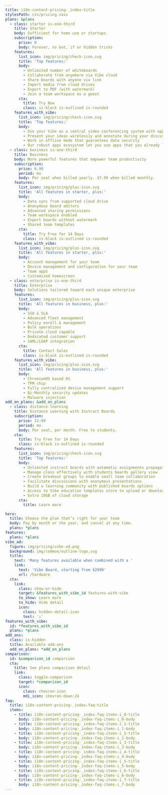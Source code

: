 ```yaml
---
title: i18n-content-pricing-_index-title
stylesPath: css/pricing.sass
plans: &plans
  - class: starter is-one-third
    title: Starter
    body: Sufficient for home use or startups
    subscription:
      price: 0
      body: Forever, no but, if or hidden tricks
    features:
      list_icon: img/pricing/check-icon.svg
      title: 'Top features:'
      body:
        - Unlimited number of whiteboards
        - Collaborate from anywhere via Vibe cloud
        - Share boards with anyone via link
        - Import media from cloud drives
        - Export to PDF (with watermark)
        - Join a team workspace as a guest
      cta:
        title: Try Now
        class: is-black is-outlined is-rounded
    features_with_vibe:
      list_icon: img/pricing/check-icon.svg
      title: 'Top features:'
      body:
        - Use your Vibe as a central video conferencing system with apps such as Zoom, Team and Google Hangout
        - Present your ideas wirelessly and annotate during your discussion
        - Work in offline mode that guarantees data security 
        - Our robust apps ecosystem let you use apps that you already love
  - class: business is-one-third
    title: Business
    body: More powerful features that empower team productivity
    subscription:
      price: 6.99
      period: mo
      body: Per seat when billed yearly. $7.99 when billed monthly.
    features:
      list_icon: img/pricing/plus-icon.svg
      title: 'All features in starter, plus:'
      body:
        - Data sync from supported cloud drive
        - Anonymous board editors
        - Advanced sharing permissions
        - Team workspace enabled
        - Export boards without watermark
        - Shared team templates
      cta:
        title: Try Free for 14 Days
        class: is-black is-outlined is-rounded
    features_with_vibe:
      list_icon: img/pricing/plus-icon.svg
      title: 'All features in starter, plus:'
      body:
        - Account management for your team
        - Device management and configuration for your team
        - Team apps
        - Customized homescreen
  - class: enterprise is-one-third
    title: Enterprise
    body: Solutions tailored toward each unique enterprise
    features:
      list_icon: img/pricing/plus-icon.svg
      title: 'All features in business, plus:'
      body:
        - SSO & SLA
        - Advanced fleet management
        - Policy enroll & management
        - Bulk operations
        - Private cloud capable
        - Dedicated customer support
        - SAML/LDAP integration
      cta:
        title: Contact Sales
        class: is-black is-outlined is-rounded
    features_with_vibe:
      list_icon: img/pricing/plus-icon.svg
      title: 'All features in business, plus:'
      body:
        - ChromiumOS based OS
        - TPM chip
        - Fully centralized device management support
        - Bi-Monthly security updates
        - Malware injection
add_on_plans: &add_on_plans
  - class: distance-learning
    title: Distance Learning with Instruct Boards
    subscription:
      price: 12.99
      period: mo
      body: Per seat, per month. Free to students.
    cta:
      title: Try Free for 14 Days
      class: is-black is-outlined is-rounded
    features:
      list_icon: img/pricing/check-icon.svg
      title: 'Top features:'
      body:
        - Unlimited instruct boards with automatic assignments propagation
        - Manage class effectively with students boards gallery view
        - Create breakout groups to enable small team collaboration
        - Facilitate discussions with anonymous presentations 
        - Build a learning community with published boards options
        - Access to Vibe education templates store to upload or download templates made by other educators
        - Extra 10GB of cloud storage
      cta:
        title: Learn more

hero:
  title: Choose the plan that’s right for your team
  body: Pay by month or the year, and cancel at any time.
  plans: *plans
features:
  plans: *plans
vibe_ad:
  figure: img/pricing/vibe-ad.png
  background: img/common/outline-logo.svg
  title:
    text: 'Many features available when combined with a '
    link:
      text: 'Vibe Board, starting from $2999'
      url: /hardware
  cta:
    link:
      class: show-or-hide
      target: &features_with_vibe_id features-with-vibe
      to_show: Learn more
      to_hide: Hide detail
      icon: 
        class: hidden-detail-icon
        text: '↓'
features_with_vibe:
  id: *features_with_vibe_id
  plans: *plans
add_ons:
  class: is-hidden
  title: Available add-ons
  add_on_plans: *add_on_plans
comparison:
  id: &comparison_id comparison
  cta:
    title: See plans comparison detail
    link:
      class: toggle-comparison
      target: *comparison_id
      icon: 
        class: chevron-icon
        mdi_icon: chevron-down:24
faq:
  title: i18n-content-pricing-_index-faq-title
  items:
    - title: i18n-content-pricing-_index-faq-items-i_0-title
      body: i18n-content-pricing-_index-faq-items-i_0-body
    - title: i18n-content-pricing-_index-faq-items-i_1-title
      body: i18n-content-pricing-_index-faq-items-i_1-body
    - title: i18n-content-pricing-_index-faq-items-i_2-title
      body: i18n-content-pricing-_index-faq-items-i_2-body
    - title: i18n-content-pricing-_index-faq-items-i_3-title
      body: i18n-content-pricing-_index-faq-items-i_3-body
    - title: i18n-content-pricing-_index-faq-items-i_4-title
      body: i18n-content-pricing-_index-faq-items-i_4-body
    - title: i18n-content-pricing-_index-faq-items-i_5-title
      body: i18n-content-pricing-_index-faq-items-i_5-body
    - title: i18n-content-pricing-_index-faq-items-i_6-title
      body: i18n-content-pricing-_index-faq-items-i_6-body
    - title: i18n-content-pricing-_index-faq-items-i_7-title
      body: i18n-content-pricing-_index-faq-items-i_7-body
---
```

